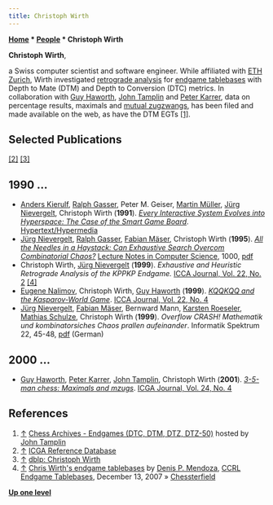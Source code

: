 ```yaml
---
title: Christoph Wirth
---
```

**[Home](Home "Home") * [People](People "People") * Christoph Wirth**

**Christoph Wirth**,

a Swiss computer scientist and software engineer. While affiliated with [ETH Zurich](ETH_Zurich "ETH Zurich"), Wirth investigated [retrograde analysis](Retrograde_Analysis "Retrograde Analysis") for [endgame tablebases](Endgame_Tablebases "Endgame Tablebases") with Depth to Mate (DTM) and Depth to Conversion (DTC) metrics. In collaboration with [Guy Haworth](Guy_Haworth "Guy Haworth"), [John Tamplin](John_Tamplin "John Tamplin") and [Peter Karrer](Peter_Karrer "Peter Karrer"), data on percentage results, maximals and [mutual zugzwangs](Zugzwang "Zugzwang"), has been filed and made available on the web, as have the DTM EGTs <a id="cite-note-1" href="#cite-ref-1">[1]</a>.

## Selected Publications

<a id="cite-note-2" href="#cite-ref-2">[2]</a> <a id="cite-note-3" href="#cite-ref-3">[3]</a>

## 1990 ...

- [Anders Kierulf](Anders_Kierulf "Anders Kierulf"), [Ralph Gasser](Ralph_Gasser "Ralph Gasser"), Peter M. Geiser, [Martin Müller](Martin_M%C3%BCller "Martin Müller"), [Jürg Nievergelt](J%C3%BCrg_Nievergelt "Jürg Nievergelt"), Christoph Wirth (**1991**). *[Every Interactive System Evolves into Hyperspace: The Case of the Smart Game Board](https://link.springer.com/chapter/10.1007/978-3-642-76698-5_16)*. [Hypertext/Hypermedia](https://dblp.uni-trier.de/db/conf/him/him1991.html)
- [Jürg Nievergelt](J%C3%BCrg_Nievergelt "Jürg Nievergelt"), [Ralph Gasser](Ralph_Gasser "Ralph Gasser"), [Fabian Mäser](Fabian_M%C3%A4ser "Fabian Mäser"), Christoph Wirth (**1995**). *[All the Needles in a Haystack: Can Exhaustive Search Overcom Combinatorial Chaos?](https://link.springer.com/chapter/10.1007/BFb0015248)* [Lecture Notes in Computer Science](https://en.wikipedia.org/wiki/Lecture_Notes_in_Computer_Science), 1000, [pdf](http://www.cis.umassd.edu/~ivalova/Spring08/cis412/Old/NH-ESOCC.PDF)
- Christoph Wirth, [Jürg Nievergelt](J%C3%BCrg_Nievergelt "Jürg Nievergelt") (**1999**). *Exhaustive and Heuristic Retrograde Analysis of the KPPKP Endgame.* [ICCA Journal, Vol. 22, No. 2](ICGA_Journal#22_2 "ICGA Journal") <a id="cite-note-4" href="#cite-ref-4">[4]</a>
- [Eugene Nalimov](Eugene_Nalimov "Eugene Nalimov"), Christoph Wirth, [Guy Haworth](Guy_Haworth "Guy Haworth") (**1999**). *[KQQKQQ and the Kasparov-World Game](http://centaur.reading.ac.uk/4564/)*. [ICCA Journal, Vol. 22, No. 4](ICGA_Journal#22_4 "ICGA Journal")
- [Jürg Nievergelt](J%C3%BCrg_Nievergelt "Jürg Nievergelt"), [Fabian Mäser](Fabian_M%C3%A4ser "Fabian Mäser"), Bernward Mann, [Karsten Roeseler](http://www.math.uni-goettingen.de/roeseler/), [Mathias Schulze](http://www.math.okstate.edu/~mschulze/), Christoph Wirth (**1999**). *Overflow CRASH! Mathematik und kombinatorsiches Chaos prallen aufeinander*. Informatik Spektrum 22, 45-48, [pdf](http://www.math.okstate.edu/~mschulze/download/crash.pdf) (German)

## 2000 ...

- [Guy Haworth](Guy_Haworth "Guy Haworth"), [Peter Karrer](Peter_Karrer "Peter Karrer"), [John Tamplin](John_Tamplin "John Tamplin"), Christoph Wirth (**2001**). *[3-5-man chess: Maximals and mzugs](http://centaur.reading.ac.uk/4581/)*. [ICGA Journal, Vol. 24, No. 4](ICGA_Journal#24_4 "ICGA Journal")

## References

1. <a id="cite-ref-1" href="#cite-note-1">↑</a> [Chess Archives - Endgames (DTC, DTM, DTZ, DTZ-50)](http://chess.jaet.org/endings/) hosted by [John Tamplin](John_Tamplin "John Tamplin")
1. <a id="cite-ref-2" href="#cite-note-2">↑</a> [ICGA Reference Database](ICGA_Journal#RefDB "ICGA Journal")
1. <a id="cite-ref-3" href="#cite-note-3">↑</a> [dblp: Christoph Wirth](https://dblp.uni-trier.de/pers/hd/w/Wirth:Christoph)
1. <a id="cite-ref-4" href="#cite-note-4">↑</a> [Chris Wirth's endgame tablebases](http://kirill-kryukov.com/chess/discussion-board/viewtopic.php?f=6&t=2923) by [Denis P. Mendoza](Denis_Mendoza "Denis Mendoza"), [CCRL Endgame Tablebases](Computer_Chess_Forums "Computer Chess Forums"), December 13, 2007 » [Chessterfield](Chessterfield "Chessterfield")

**[Up one level](People "People")**

